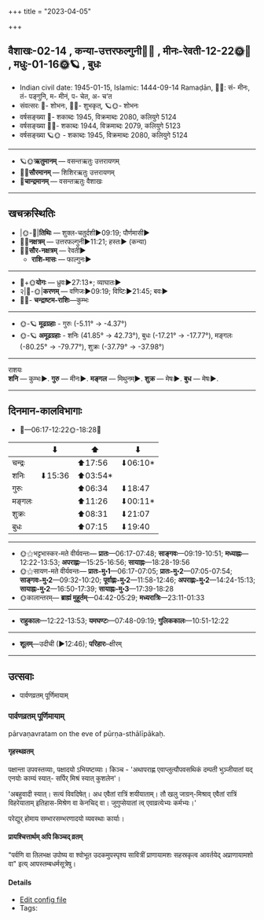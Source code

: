+++
title = "2023-04-05"

+++
## वैशाखः-02-14  ,  कन्या-उत्तरफल्गुनी🌛🌌  ,  मीनः-रेवती-12-22🌞🌌  ,  मधुः-01-16🌞🪐  ,  बुधः
- Indian civil date: 1945-01-15, Islamic: 1444-09-14 Ramaḍān, 🌌🌞: सं- मीनः, तं- पङ्गुनि, म- मीनं, प- चेत, अ- च’त
- संवत्सरः 🌛- शोभनः, 🌌🌞- शुभकृत्, 🪐🌞- शोभनः
- वर्षसङ्ख्या 🌛- शकाब्दः 1945, विक्रमाब्दः 2080, कलियुगे 5124
- वर्षसङ्ख्या 🌌🌞- शकाब्दः 1944, विक्रमाब्दः 2079, कलियुगे 5123
- वर्षसङ्ख्या 🪐🌞 - शकाब्दः 1945, विक्रमाब्दः 2080, कलियुगे 5124
___________________
- 🪐🌞**ऋतुमानम्** — वसन्तऋतुः उत्तरायणम्
- 🌌🌞**सौरमानम्** — शिशिरऋतुः उत्तरायणम्
- 🌛**चान्द्रमानम्** — वसन्तऋतुः वैशाखः
___________________


## खचक्रस्थितिः
- |🌞-🌛|**तिथिः** — शुक्ल-चतुर्दशी►09:19; पौर्णमासी►  
- 🌌🌛**नक्षत्रम्** — उत्तरफल्गुनी►11:21; हस्तः► (कन्या)  
- 🌌🌞**सौर-नक्षत्रम्** — रेवती►  
  - **राशि-मासः** — फाल्गुनः► 
___________________
- 🌛+🌞**योगः** — ध्रुवः►27:13*; व्याघातः►  
- २|🌛-🌞|**करणम्** — वणिजः►09:19; विष्टिः►21:45; बवः►  
- 🌌🌛- **चन्द्राष्टम-राशिः**—कुम्भः  
___________________
- 🌞-🪐 **मूढग्रहाः** - गुरुः (-5.11° → -4.37°)
- 🌞-🪐 **अमूढग्रहाः** - शनिः (41.85° → 42.73°), बुधः (-17.21° → -17.77°), मङ्गलः (-80.25° → -79.77°), शुक्रः (-37.79° → -37.98°)
___________________
राशयः  
**शनि** — कुम्भः►. **गुरु** — मीनः►. **मङ्गल** — मिथुनम्►. **शुक्र** — मेषः►. **बुध** — मेषः►. 
___________________


## दिनमान-कालविभागाः
- 🌅—06:17-12:22🌞-18:28🌇  

|      |⬇     |⬆     |⬇     |
|------|-----|-----|------|
|चन्द्रः|     |⬆17:56 |⬇06:10*|
|शनिः   |⬇15:36 |⬆03:54*|     |
|गुरुः  |     |⬆06:34 |⬇18:47 |
|मङ्गलः |     |⬆11:26 |⬇00:11*|
|शुक्रः |     |⬆08:31 |⬇21:07 |
|बुधः   |     |⬆07:15 |⬇19:40 |
___________________
- 🌞⚝भट्टभास्कर-मते वीर्यवन्तः— **प्रातः**—06:17-07:48; **साङ्गवः**—09:19-10:51; **मध्याह्नः**—12:22-13:53; **अपराह्णः**—15:25-16:56; **सायाह्नः**—18:28-19:56  
- 🌞⚝सायण-मते वीर्यवन्तः— **प्रातः-मु॰1**—06:17-07:05; **प्रातः-मु॰2**—07:05-07:54; **साङ्गवः-मु॰2**—09:32-10:20; **पूर्वाह्णः-मु॰2**—11:58-12:46; **अपराह्णः-मु॰2**—14:24-15:13; **सायाह्नः-मु॰2**—16:50-17:39; **सायाह्नः-मु॰3**—17:39-18:28  
- 🌞कालान्तरम्— **ब्राह्मं मुहूर्तम्**—04:42-05:29; **मध्यरात्रिः**—23:11-01:33  
___________________
- **राहुकालः**—12:22-13:53; **यमघण्टः**—07:48-09:19; **गुलिककालः**—10:51-12:22  
___________________
- **शूलम्**—उदीची (►12:46); **परिहारः**–क्षीरम्  
___________________

## उत्सवाः
- पार्वणव्रतम् पूर्णिमायाम्
### पार्वणव्रतम् पूर्णिमायाम्



pārvaṇavratam on the eve of pūrṇa-sthālīpākaḥ.

#### गृहस्थव्रतम्
पक्षान्ता उपवस्तव्याः, पक्षादयो ऽभियष्टव्याः। किञ्च - 'अथापराह्ण एवाप्लुत्यौपवसथिकं दम्पती भुञ्जीयातां यद् एनयोः काम्यं स्यात्- सर्पिर् मिश्रं स्यात् कुशलेन'।  

'अबहुवादी स्यात्। सत्यं विवदिषेत्। अध एवैतां रात्रिं शयीयाताम्। तौ खलु जाग्रन्-मिश्राव् एवैतां रात्रिं विहरेयाताम् इतिहास-मिश्रेण वा केनचिद् वा। जुगुप्सेयातां त्व् एवाव्रत्येभ्यः कर्मभ्यः।' 

परेद्युर् होमाय सम्भारसम्भरणादयो व्यवस्थाः कार्याः।

#### प्रायश्चित्तार्थम् अपि किञ्चद् व्रतम्
"पर्वणि वा तिलभक्ष उपोष्य वा श्वोभूत उदकमुपस्पृश्य सावित्रीं प्राणायामशः सहस्रकृत्व आवर्तयेद् अप्राणायामशो वा" इत्य् आपस्तम्बधर्मसूत्रेषु।

#### Details
- [Edit config file](https://github.com/jyotisham/adyatithi/blob/master/gRhya/general/relative_event/sthAlIpAkaH_16/offset__-1/pArvaNa-vratam_15.toml)
- Tags: 


